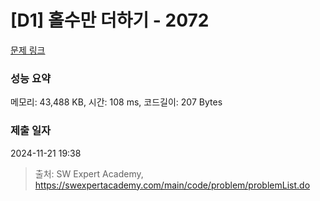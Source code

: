 # [D1] 홀수만 더하기 - 2072 

[문제 링크](https://swexpertacademy.com/main/code/problem/problemDetail.do?contestProbId=AV5QSEhaA5sDFAUq) 

### 성능 요약

메모리: 43,488 KB, 시간: 108 ms, 코드길이: 207 Bytes

### 제출 일자

2024-11-21 19:38



> 출처: SW Expert Academy, https://swexpertacademy.com/main/code/problem/problemList.do